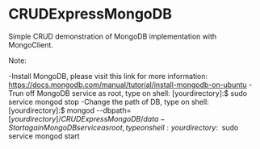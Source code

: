 # CRUDExpressMongoDB

Simple CRUD demonstration of MongoDB implementation with MongoClient.

Note:

-Install MongoDB, please visit this link for more information: https://docs.mongodb.com/manual/tutorial/install-mongodb-on-ubuntu
-Trun off MongoDB service as root, type on shell: [yourdirectory]:$ sudo service mongod stop
-Change the path of DB, type on shell: [yourdirectory]:$ mongod --dbpath=[$yourdirectory]/CRUDExpressMongoDB/data
-Start again MongoDB service as root, type on shell: yourdirectory:~$ sudo service mongod start
